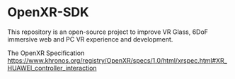 # OpenXR-SDK

This repository is an open-source project to improve VR Glass, 6DoF immersive web and PC VR experience and development.

The OpenXR Specification
https://www.khronos.org/registry/OpenXR/specs/1.0/html/xrspec.html#XR_HUAWEI_controller_interaction

